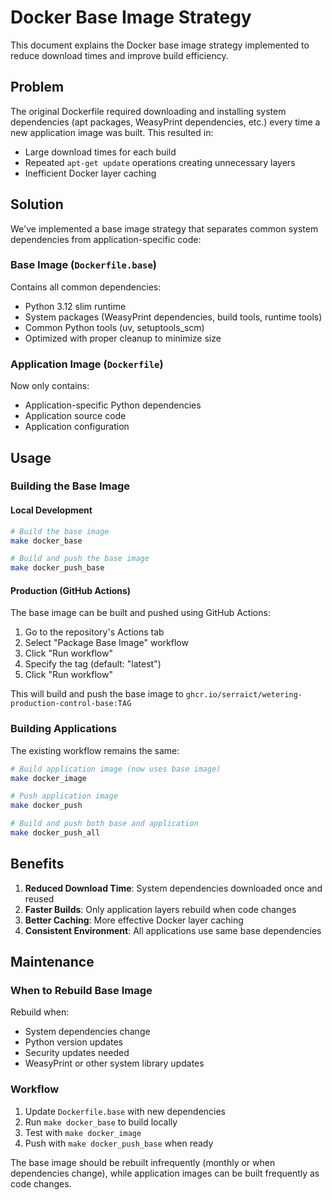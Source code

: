 # Docker Base Image Strategy

This document explains the Docker base image strategy implemented to reduce download times and improve build efficiency.

## Problem

The original Dockerfile required downloading and installing system dependencies (apt packages, WeasyPrint dependencies, etc.) every time a new application image was built. This resulted in:

- Large download times for each build
- Repeated `apt-get update` operations creating unnecessary layers
- Inefficient Docker layer caching

## Solution

We've implemented a base image strategy that separates common system dependencies from application-specific code:

### Base Image (`Dockerfile.base`)

Contains all common dependencies:

- Python 3.12 slim runtime
- System packages (WeasyPrint dependencies, build tools, runtime tools)
- Common Python tools (uv, setuptools_scm)
- Optimized with proper cleanup to minimize size

### Application Image (`Dockerfile`)

Now only contains:

- Application-specific Python dependencies
- Application source code
- Application configuration

## Usage

### Building the Base Image

#### Local Development

```bash
# Build the base image
make docker_base

# Build and push the base image
make docker_push_base
```

#### Production (GitHub Actions)

The base image can be built and pushed using GitHub Actions:

1. Go to the repository's Actions tab
2. Select "Package Base Image" workflow
3. Click "Run workflow"
4. Specify the tag (default: "latest")
5. Click "Run workflow"

This will build and push the base image to `ghcr.io/serraict/wetering-production-control-base:TAG`

### Building Applications

The existing workflow remains the same:

```bash
# Build application image (now uses base image)
make docker_image

# Push application image
make docker_push

# Build and push both base and application
make docker_push_all
```

## Benefits

1. **Reduced Download Time**: System dependencies downloaded once and reused
2. **Faster Builds**: Only application layers rebuild when code changes
3. **Better Caching**: More effective Docker layer caching
4. **Consistent Environment**: All applications use same base dependencies

## Maintenance

### When to Rebuild Base Image

Rebuild when:
- System dependencies change
- Python version updates
- Security updates needed
- WeasyPrint or other system library updates

### Workflow

1. Update `Dockerfile.base` with new dependencies
2. Run `make docker_base` to build locally
3. Test with `make docker_image` 
4. Push with `make docker_push_base` when ready

The base image should be rebuilt infrequently (monthly or when dependencies change), while application images can be built frequently as code changes.
